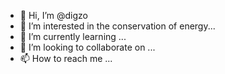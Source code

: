 - 👋 Hi, I’m @digzo
- 👀 I’m interested in the conservation of energy...
- 🌱 I’m currently learning ...
- 💞️ I’m looking to collaborate on ...
- 📫 How to reach me ...

<!---
digzo/digzo is a ✨ special ✨ repository because its `README.md` (this file) appears on your GitHub profile.
You can click the Preview link to take a look at your changes.
--->
